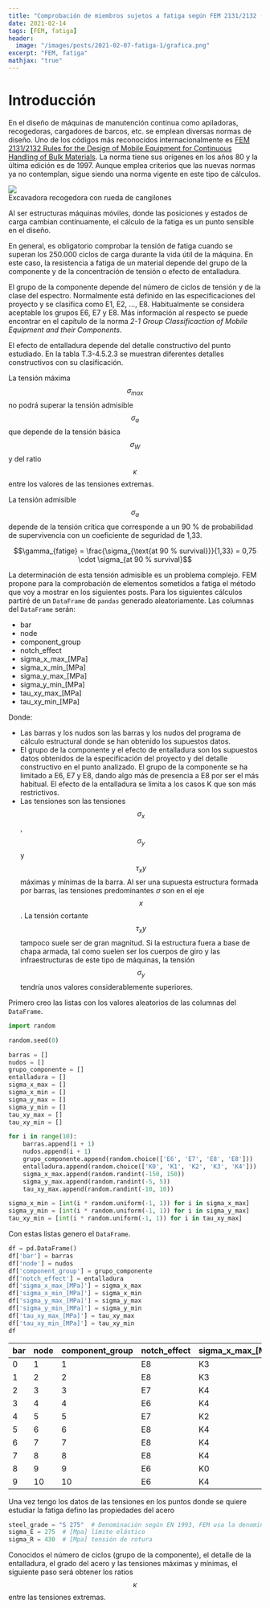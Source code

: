 ```yaml
---
title: "Comprobación de miembros sujetos a fatiga según FEM 2131/2132 (1)"
date: 2021-02-14
tags: [FEM, fatiga]
header:
  image: "/images/posts/2021-02-07-fatiga-1/grafica.png"
excerpt: "FEM, fatiga"
mathjax: "true"
---
```


# Introducción
En el diseño de máquinas de manutención continua como apiladoras, recogedoras, cargadores de barcos, etc. se emplean diversas normas de diseño. Uno de los códigos más reconocidos internacionalmente es [FEM 2131/2132 Rules for the Design of Mobile Equipment for Continuous Handling of Bulk Materials](https://github.com/PedroBiel/FEM_2131_2132/blob/main/FEM%2B2131-2132-97.pdf). La norma tiene sus orígenes en los años 80 y la última edición es de 1997. Aunque emplea criterios que las nuevas normas ya no contemplan, sigue siendo una norma vigente en este tipo de cálculos.

<img src = '/images/posts/2021-02-07-fatiga-1/excavator.jpg'>
<figcaption>Excavadora recogedora con rueda de cangilones</figcaption>

Al ser estructuras máquinas móviles, donde las posiciones y estados de carga cambian contínuamente, el cálculo de la fatiga es un punto sensible en el diseño.

En general, es obligatorio comprobar la tensión de fatiga cuando se superan los 250.000 ciclos de carga durante la vida útil de la máquina. En este caso, la resistencia a fatiga de un material depende del grupo de la componente y de la concentración de tensión o efecto de entalladura.

El grupo de la componente depende del número de ciclos de tensión y de la clase del espectro. Normalmente está definido en las especificaciones del proyecto y se clasifica como E1, E2, …, E8. Habitualmente se considera aceptable los grupos E6, E7 y E8. Más información al respecto se puede encontrar en el capítulo de la norma *2-1 Group Classificaction of Mobile Equipment and their Components*.

El efecto de entalladura depende del detalle constructivo del punto estudiado. En la tabla T.3-4.5.2.3 se muestran diferentes detalles constructivos con su clasificación.

La tensión máxima $$\sigma_{max}$$ no podrá superar la tensión admisible $$\sigma_a$$ que depende de la tensión básica $$\sigma_W$$ y del ratio $$\kappa$$ entre los valores de las tensiones extremas.

La tensión admisible $$\sigma_a$$ depende de la tensión crítica que corresponde a un 90 % de probabilidad de supervivencia con un coeficiente de seguridad de 1,33.

$$\gamma_{fatige} = \frac{\sigma_{\text{at 90 % survival}}}{1,33} = 0,75 \cdot \sigma_{at 90 % survival}$$

La determinación de esta tensión admisible es un problema complejo. FEM propone para la comprobación de elementos sometidos a fatiga el método que voy a mostrar en los siguientes posts.
Para los siguientes cálculos partiré de un `DataFrame` de `pandas` generado aleatoriamente. Las columnas del `DataFrame` serán:

- bar
- node
- component_group
- notch_effect
- sigma_x_max_[MPa]
- sigma_x_min_[MPa]
- sigma_y_max_[MPa]
- sigma_y_min_[MPa]
- tau_xy_max_[MPa]
- tau_xy_min_[MPa]

Donde:

-	Las barras y los nudos son las barras y los nudos del programa de cálculo estructural donde se han obtenido los supuestos datos.
-	El grupo de la componente y el efecto de entalladura son los supuestos datos obtenidos de la especificación del proyecto y del detalle constructivo en el punto analizado. El grupo de la componente se ha limitado a E6, E7 y E8, dando algo más de presencia a E8 por ser el más habitual. El efecto de la entalladura se limita a los casos K que son más restrictivos.
-	Las tensiones son las tensiones $$\sigma_x$$, $$\sigma_y$$ y $$\tau_xy$$ máximas y mínimas de la barra. Al ser una supuesta estructura formada por barras, las tensiones predominantes $\sigma$ son en el eje $$x$$. La tensión cortante $$\tau_xy$$ tampoco suele ser de gran magnitud. Si la estructura fuera a base de chapa armada, tal como suelen ser los cuerpos de giro y las infraestructuras de este tipo de máquinas, la tensión $$\sigma_y$$ tendría unos valores considerablemente superiores.

Primero creo las listas con los valores aleatorios de las columnas del `DataFrame`.

```python
import random

random.seed(0)

barras = []
nudos = []
grupo_componente = []
entalladura = []
sigma_x_max = []
sigma_x_min = []
sigma_y_max = []
sigma_y_min = []
tau_xy_max = []
tau_xy_min = []

for i in range(10):
    barras.append(i + 1)
    nudos.append(i + 1)
    grupo_componente.append(random.choice(['E6', 'E7', 'E8', 'E8']))
    entalladura.append(random.choice(['K0', 'K1', 'K2', 'K3', 'K4']))
    sigma_x_max.append(random.randint(-150, 150))
    sigma_y_max.append(random.randint(-5, 5))
    tau_xy_max.append(random.randint(-10, 10))

sigma_x_min = [int(i * random.uniform(-1, 1)) for i in sigma_x_max]
sigma_y_min = [int(i * random.uniform(-1, 1)) for i in sigma_y_max]
tau_xy_min = [int(i * random.uniform(-1, 1)) for i in tau_xy_max]
```

Con estas listas genero el `DataFrame`.

```python
df = pd.DataFrame()
df['bar'] = barras
df['node'] = nudos
df['component_group'] = grupo_componente
df['notch_effect'] = entalladura
df['sigma_x_max_[MPa]'] = sigma_x_max
df['sigma_x_min_[MPa]'] = sigma_x_min
df['sigma_y_max_[MPa]'] = sigma_y_max
df['sigma_y_min_[MPa]'] = sigma_y_min
df['tau_xy_max_[MPa]'] = tau_xy_max
df['tau_xy_min_[MPa]'] = tau_xy_min
df
```

| bar | node | component_group | notch_effect | sigma_x_max_[MPa] | sigma_x_min_[MPa] | sigma_y_max_[MPa] | sigma_y_min_[MPa] | tau_xy_max_[MPa] | tau_xy_min_[MPa] |
| --- | --- | --- | --- | --- | --- | --- | --- | --- | --- |
| 0 | 1 | 1 | E8 | K3 | -130 | -59 | -1 | 0 | 6 | 0 |
| 1 | 2 | 2 | E8 | K3 | 5 | 2 |	2 | 1 | 1 | 0 |
| 2 | 3 | 3 | E7 | K4 | -79 | 69 | -1 | 0 | -6 | 4 |
| 3 | 4 | 4 | E6 | K4 | -22 | -18 | 3 | -1 | 9 | 5 |
| 4 | 5 | 5 | E7 | K2 | -100 | 55 | -4 | 1 | 0 | 0 |
| 5 | 6 | 6 | E8 | K4 | -99 | -60 | 0 | 0 | 3 | -1 |
| 6 | 7 | 7 | E8 | K4 | -46 | 32 | 3 | -1 | 5 | -3 |
| 7 | 8 | 8 | E8 | K4 | -17 | -1 | -5 | -4 | 7 | 4 |
| 8 | 9 | 9 | E6 | K0 | 54 | -44 | 5 | -2 | 10 | -9 |
| 9 | 10 | 10 | E6 | K4 | 102 | 100 | 0 | 0 | -3 | -2 |

Una vez tengo los datos de las tensiones en los puntos donde se quiere estudiar la fatiga defino las propiedades del acero

```python
steel_grade = "S 275"  # Denominación según EN 1993, FEM usa la denominación ISO
sigma_E = 275  # [Mpa] límite elástico
sigma_R = 430  # [Mpa] tensión de rotura
```

Conocidos el número de ciclos (grupo de la componente), el detalle de la entalladura, el grado del acero y las tensiones máximas y mínimas, el siguiente paso será obtener los ratios $$\kappa$$ entre las tensiones extremas.
